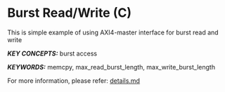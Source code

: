 Burst Read/Write (C)
======================

This is simple example of using AXI4-master interface for burst read and write

***KEY CONCEPTS:*** burst access

***KEYWORDS:*** memcpy, max_read_burst_length, max_write_burst_length


For more information, please refer: [details.md][]

[details.md]: details.md

